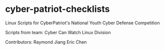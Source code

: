 # cyber-patriot-checklists

Linux Scripts for CyberPatriot's National Youth Cyber Defense Competition

Scripts from team: Cyber Can Watch Linux Division

Contributors: 
Raymond Jiang
Eric Chen
